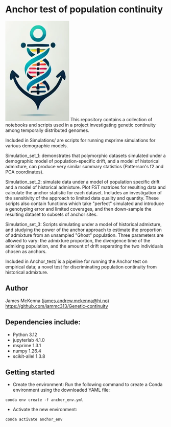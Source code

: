 # Anchor test of population continuity
<img src="anchor_icon.png" alt="anchor" width="200">
This repository contains a collection of notebooks and scripts used in a project investigating genetic continuity among temporally distributed genomes.

Included in Simulations/ are scripts for running msprime simulations for various demographic models.

Simulation_set_1: demonstrates that polymorphic datasets simulated under a demographic model of population-specific drift, and a model of historical admixture, can produce very similar summary statistics (Patterson's f2 and PCA coordinates).

Simulation_set_2: simulate data under a model of population specific drift and a model of historical admixture. Plot FST matrices for resulting data and calculate the anchor statistic for each dataset. Includes an investigation of the sensitivity of the approach to limited data quality and quantity. These scripts also contain functions which take "perfect" simulated and introduce a genotyping error and limited coverages, and then down-sample the resulting dataset to subsets of anchor sites. 

Simulation_set_3: Scripts simulating under a model of historical admixture, and studying the power of the anchor approach to estimate the proportion of admixture from an unsampled "Ghost" population. Three parameters are allowed to vary: the admixture proportion, the divergence time of the admixing population, and the amount of drift separating the two individuals chosen as anchors.  

Included in Anchor_test/ is a pipeline for running the Anchor test on empirical data; a novel test for discriminating population continuity from historical admixture.

## Author
James McKenna (james.andrew.mckenna@hi.no) \
https://github.com/jammc313/Genetic-continuity

## Dependencies include:
* Python 3.12
* jupyterlab 4.1.0
* msprime 1.3.1
* numpy 1.26.4
* scikit-allel 1.3.8

## Getting started
* Create the environment: Run the following command to create a Conda environment using the downloaded YAML file:
```
conda env create -f anchor_env.yml
```
* Activate the new environment: 
```
conda activate anchor_env
```

